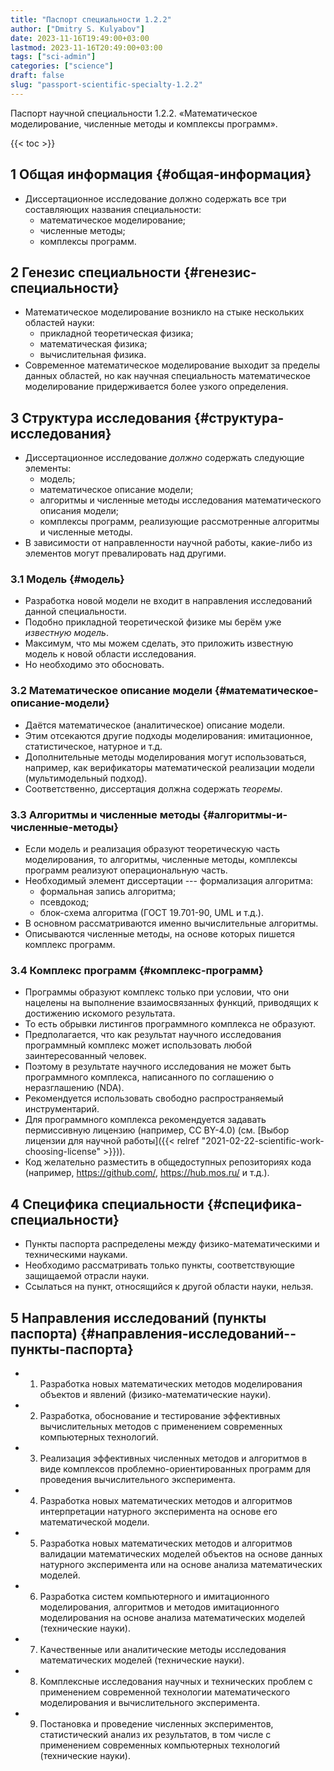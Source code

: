 ```yaml
---
title: "Паспорт специальности 1.2.2"
author: ["Dmitry S. Kulyabov"]
date: 2023-11-16T19:49:00+03:00
lastmod: 2023-11-16T20:49:00+03:00
tags: ["sci-admin"]
categories: ["science"]
draft: false
slug: "passport-scientific-specialty-1.2.2"
---
```


Паспорт научной специальности 1.2.2. «Математическое моделирование, численные методы и комплексы программ».

<!--more-->

{{< toc >}}


## <span class="section-num">1</span> Общая информация {#общая-информация}

-   Диссертационное исследование должно содержать все три составляющих названия специальности:
    -   математическое моделирование;
    -   численные методы;
    -   комплексы программ.


## <span class="section-num">2</span> Генезис специальности {#генезис-специальности}

-   Математическое моделирование возникло на стыке нескольких областей науки:
    -   прикладной теоретическая физика;
    -   математическая физика;
    -   вычислительная физика.
-   Современное математическое моделирование выходит за пределы данных областей, но как научная специальность математическое моделирование придерживается более узкого определения.


## <span class="section-num">3</span> Структура исследования {#структура-исследования}

-   Диссертационное исследование _должно_ содержать следующие элементы:
    -   модель;
    -   математическое описание модели;
    -   алгоритмы и численные методы исследования математического описания модели;
    -   комплексы программ, реализующие рассмотренные алгоритмы и численные методы.
-   В зависимости от направленности научной работы, какие-либо из элементов могут превалировать над другими.


### <span class="section-num">3.1</span> Модель {#модель}

-   Разработка новой модели не входит в направления исследований данной специальности.
-   Подобно прикладной теоретической физике мы берём уже _известную модель_.
-   Максимум, что мы можем сделать, это приложить известную модель к новой области исследования.
-   Но необходимо это обосновать.


### <span class="section-num">3.2</span> Математическое описание модели {#математическое-описание-модели}

-   Даётся математическое (аналитическое) описание модели.
-   Этим отсекаются другие подходы моделирования: имитационное, статистическое, натурное и т.д.
-   Дополнительные методы моделирования могут использоваться, например, как верификаторы математической реализации модели (мультимодельный подход).
-   Соответственно, диссертация должна содержать _теоремы_.


### <span class="section-num">3.3</span> Алгоритмы и численные методы {#алгоритмы-и-численные-методы}

-   Если модель и реализация образуют теоретическую часть моделирования, то алгоритмы, численные методы, комплексы программ реализуют операциональную часть.
-   Необходимый элемент диссертации --- формализация алгоритма:
    -   формальная запись алгоритма;
    -   псевдокод;
    -   блок-схема алгоритма (ГОСТ 19.701-90, UML и т.д.).
-   В основном рассматриваются именно вычислительные алгоритмы.
-   Описываются численные методы, на основе которых пишется комплекс программ.


### <span class="section-num">3.4</span> Комплекс программ {#комплекс-программ}

-   Программы образуют комплекс только при условии, что они нацелены на выполнение взаимосвязанных функций, приводящих к достижению искомого результата.
-   То есть обрывки листингов программного комплекса не образуют.
-   Предполагается, что как результат научного исследования программный комплекс может использовать любой заинтересованный человек.
-   Поэтому в результате научного исследования не может быть программного комплекса, написанного по соглашению о неразглашению (NDA).
-   Рекомендуется использовать свободно распространяемый инструментарий.
-   Для программного комплекса рекомендуется задавать пермиссивную лицензию (например, CC BY-4.0) (см. [Выбор лицензии для научной работы]({{< relref "2021-02-22-scientific-work-choosing-license" >}})).
-   Код желательно разместить в общедоступных репозиториях кода (например, <https://github.com/>, <https://hub.mos.ru/> и т.д.).


## <span class="section-num">4</span> Специфика специальности {#специфика-специальности}

-   Пункты паспорта распределены между физико-математическими и техническими науками.
-   Необходимо рассматривать только пункты, соответствующие защищаемой отрасли науки.
-   Ссылаться на пункт, относящийся к другой области науки, нельзя.


## <span class="section-num">5</span> Направления исследований (пункты паспорта) {#направления-исследований--пункты-паспорта}

-   1. Разработка новых математических методов моделирования объектов и явлений (физико-математические науки).
-   2. Разработка, обоснование и тестирование эффективных вычислительных методов с применением современных компьютерных технологий.
-   3. Реализация эффективных численных методов и алгоритмов в виде комплексов проблемно-ориентированных программ для проведения вычислительного эксперимента.
-   4. Разработка новых математических методов и алгоритмов интерпретации натурного эксперимента на основе его математической модели.
-   5. Разработка новых математических методов и алгоритмов валидации математических моделей объектов на основе данных натурного эксперимента или на основе анализа математических моделей.
-   6. Разработка систем компьютерного и имитационного моделирования, алгоритмов и методов имитационного моделирования на основе анализа математических моделей (технические науки).
-   7. Качественные или аналитические методы исследования математических моделей (технические науки).
-   8. Комплексные исследования научных и технических проблем с применением современной технологии математического моделирования и вычислительного эксперимента.
-   9. Постановка и проведение численных экспериментов, статистический анализ их результатов, в том числе с применением современных компьютерных технологий (технические науки).
